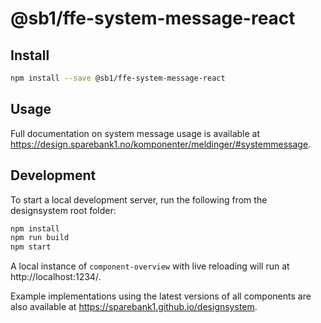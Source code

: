 # @sb1/ffe-system-message-react

## Install

```bash
npm install --save @sb1/ffe-system-message-react
```

## Usage

Full documentation on system message usage is available at https://design.sparebank1.no/komponenter/meldinger/#systemmessage.

## Development

To start a local development server, run the following from the designsystem root folder:

```bash
npm install
npm run build
npm start
```

A local instance of `component-overview` with live reloading will run at http://localhost:1234/.

Example implementations using the latest versions of all components are also available at https://sparebank1.github.io/designsystem.
